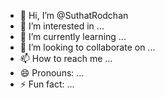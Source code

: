 - 👋 Hi, I’m @SuthatRodchan
- 👀 I’m interested in ...
- 🌱 I’m currently learning ...
- 💞️ I’m looking to collaborate on ...
- 📫 How to reach me ...
- 😄 Pronouns: ...
- ⚡ Fun fact: ...

<!---
SuthatRodchan/SuthatRodchan is a ✨ special ✨ repository because its `README.md` (this file) appears on your GitHub profile.
You can click the Preview link to take a look at your changes.
--->
